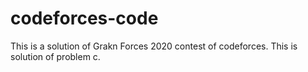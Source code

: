 # codeforces-code

This is a solution of Grakn Forces 2020 contest of codeforces.
This is solution of problem c.
